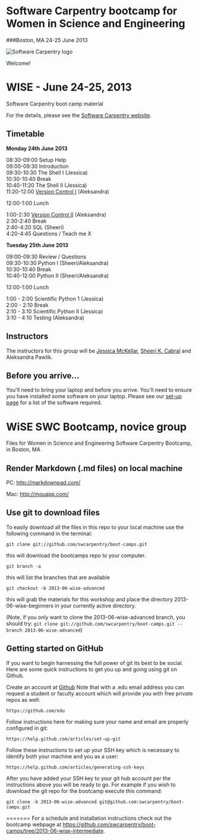 # Software Carpentry bootcamp for Women in Science and Engineering     
###Boston, MA 24-25 June 2013

![Software Carpentry logo](http://software-carpentry.org/img/software-carpentry-banner.png "Software Carpentry logo")

Welcome!
# WISE - June 24-25, 2013    
Software Carpentry boot camp material

[contrib]: https://github.com/swcarpentry/boot-camps/blob/master/CONTRIBUTING.md 
[wiki]: https://github.com/swcarpentry/boot-camps/wiki
For the details, please see the [Software Carpentry website](http://software-carpentry.org/bootcamps/2013-06-wise.html).

## Timetable

**Monday 24th June 2013**  

08:30-09:00 Setup Help  
09:00-09:30 Introduction  
09:30-10:30 The Shell I (Jessica)  
10:30-10:40 Break  
10:40-11:20 The Shell II (Jessica)  
11:20-12:00 [Version Control I](version-control) (Aleksandra)  

12:00-1:00 Lunch  

1:00-2:30 [Version Control II](version-control) (Aleksandra)  
2:30-2:40 Break  
2:40-4:20 SQL (Sheeri)  
4:20-4:45  Questions / Teach me X  


**Tuesday 25th June 2013**  

09:00-09:30 Review / Questions  
09:30-10:30 Python I (Sheeri/Aleksandra)  
10:30-10:40 Break  
10:40-12:00 Python II (Sheeri/Aleksandra)  

12:00-1:00 Lunch  

1:00 - 2:00 Scientific Python 1 (Jessica)  
2:00 - 2:10 Break  
2:10 - 3:10 Scientific Python II (Jessica)  
3:10 - 4:10 Testing (Aleksandra)  


## Instructors

The instructors for this group will be [Jessica McKellar](http://jesstess.com/), [Sheeri K. Cabral](http://www.sheeri.com/) and Aleksandra Pawlik.


## Before you arrive...

You'll need to bring your laptop and before you arrive. You'll need to ensure you have installed some software on your laptop. Please see our [set-up page](Setup.md) for a list of the software required.

WiSE SWC Bootcamp, novice group
================================
Files for Women in Science and Engineering Software Carpentry Bootcamp, in Boston, MA

Render Markdown (.md files) on local machine
--------------------------------------------

PC: http://markdownpad.com/

Mac: http://mouapp.com/

Use git to download files
---------------------------

To easily download all the files in this repo to your local machine use the following command in the terminal:

    git clone git://github.com/swcarpentry/boot-camps.git
this will download the bootcamps repo to your computer.

    git branch -a
this will list the branches that are available

    git checkout -b 2013-06-wise-advanced
this will grab the materials for this workshop and place the directory 2013-06-wise-beginners in your currently active directory.

(Note, if you only want to clone the 2013-06-wise-advanced branch, you should try: `git clone git://github.com/swcarpentry/boot-camps.git --branch 2013-06-wise-advanced`)

Getting started on GitHub
--------------------------
If you want to begin harnessing the full power of git its best to be social. Here are some quick instructions to get you up and going using git on Github.

Create an account at [Github](http://github.com) Note that with a .edu email address you can request a student or faculty account which will provide you with free private repos as well:

    https://github.com/edu
Follow instructions here for making sure your name and email are properly configured in git:

    https://help.github.com/articles/set-up-git
Follow these instructions to set up your SSH key which is necessary to identify both your machine and you as a user:

    https://help.github.com/articles/generating-ssh-keys
After you have added your SSH key to your git hub account per the instructions above you will be ready to go. For example if you wish to download the git repo for the bootcamp execute this command:

    git clone -b 2013-06-wise-advanced git@github.com:swcarpentry/boot-camps.git
=======
For a schedule and installation instructions check out the bootcamp webpage at
https://github.com/swcarpentry/boot-camps/tree/2013-06-wise-intermediate.

